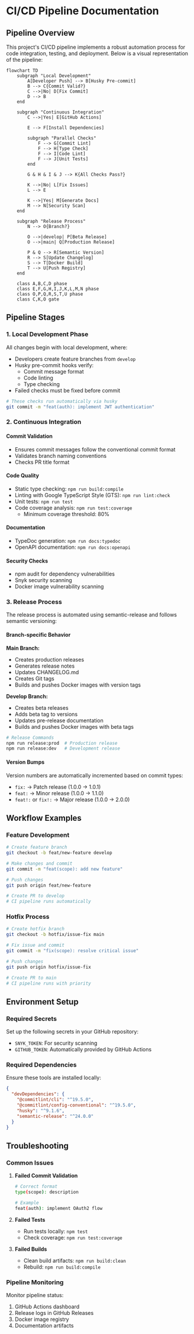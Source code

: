 # CI/CD Pipeline Documentation

## Pipeline Overview

This project's CI/CD pipeline implements a robust automation process for code integration, testing, and deployment. Below is a visual representation of the pipeline:

```mermaid
flowchart TD
    subgraph "Local Development"
        A[Developer Push] --> B[Husky Pre-commit]
        B --> C{Commit Valid?}
        C -->|No| D[Fix Commit]
        D --> B
    end

    subgraph "Continuous Integration"
        C -->|Yes| E[GitHub Actions]
        
        E --> F[Install Dependencies]
        
        subgraph "Parallel Checks"
            F --> G[Commit Lint]
            F --> H[Type Check]
            F --> I[Code Lint]
            F --> J[Unit Tests]
        end
        
        G & H & I & J --> K{All Checks Pass?}
        
        K -->|No| L[Fix Issues]
        L --> E
        
        K -->|Yes| M[Generate Docs]
        M --> N[Security Scan]
    end
    
    subgraph "Release Process"
        N --> O{Branch?}
        
        O -->|develop| P[Beta Release]
        O -->|main| Q[Production Release]
        
        P & Q --> R[Semantic Version]
        R --> S[Update Changelog]
        S --> T[Docker Build]
        T --> U[Push Registry]
    end

    class A,B,C,D phase
    class E,F,G,H,I,J,K,L,M,N phase
    class O,P,Q,R,S,T,U phase
    class C,K,O gate
```

## Pipeline Stages

### 1. Local Development Phase
All changes begin with local development, where:
- Developers create feature branches from `develop`
- Husky pre-commit hooks verify:
  - Commit message format
  - Code linting
  - Type checking
- Failed checks must be fixed before commit

```bash
# These checks run automatically via husky
git commit -m "feat(auth): implement JWT authentication"
```

### 2. Continuous Integration

#### Commit Validation
- Ensures commit messages follow the conventional commit format
- Validates branch naming conventions
- Checks PR title format

#### Code Quality
- Static type checking: `npm run build:compile`
- Linting with Google TypeScript Style (GTS): `npm run lint:check`
- Unit tests: `npm run test`
- Code coverage analysis: `npm run test:coverage`
  - Minimum coverage threshold: 80%

#### Documentation
- TypeDoc generation: `npm run docs:typedoc`
- OpenAPI documentation: `npm run docs:openapi`

#### Security Checks
- npm audit for dependency vulnerabilities
- Snyk security scanning
- Docker image vulnerability scanning

### 3. Release Process

The release process is automated using semantic-release and follows semantic versioning:

#### Branch-specific Behavior

**Main Branch:**
- Creates production releases
- Generates release notes
- Updates CHANGELOG.md
- Creates Git tags
- Builds and pushes Docker images with version tags

**Develop Branch:**
- Creates beta releases
- Adds beta tag to versions
- Updates pre-release documentation
- Builds and pushes Docker images with beta tags

```bash
# Release Commands
npm run release:prod  # Production release
npm run release:dev   # Development release
```

#### Version Bumps
Version numbers are automatically incremented based on commit types:
- `fix:` → Patch release (1.0.0 → 1.0.1)
- `feat:` → Minor release (1.0.0 → 1.1.0)
- `feat!:` or `fix!:` → Major release (1.0.0 → 2.0.0)

## Workflow Examples

### Feature Development
```bash
# Create feature branch
git checkout -b feat/new-feature develop

# Make changes and commit
git commit -m "feat(scope): add new feature"

# Push changes
git push origin feat/new-feature

# Create PR to develop
# CI pipeline runs automatically
```

### Hotfix Process
```bash
# Create hotfix branch
git checkout -b hotfix/issue-fix main

# Fix issue and commit
git commit -m "fix(scope): resolve critical issue"

# Push changes
git push origin hotfix/issue-fix

# Create PR to main
# CI pipeline runs with priority
```

## Environment Setup

### Required Secrets
Set up the following secrets in your GitHub repository:
- `SNYK_TOKEN`: For security scanning
- `GITHUB_TOKEN`: Automatically provided by GitHub Actions

### Required Dependencies
Ensure these tools are installed locally:
```json
{
  "devDependencies": {
    "@commitlint/cli": "^19.5.0",
    "@commitlint/config-conventional": "^19.5.0",
    "husky": "^9.1.6",
    "semantic-release": "^24.0.0"
  }
}
```

## Troubleshooting

### Common Issues

1. **Failed Commit Validation**
   ```bash
   # Correct format
   type(scope): description
   
   # Example
   feat(auth): implement OAuth2 flow
   ```

2. **Failed Tests**
   - Run tests locally: `npm test`
   - Check coverage: `npm run test:coverage`

3. **Failed Builds**
   - Clean build artifacts: `npm run build:clean`
   - Rebuild: `npm run build:compile`

### Pipeline Monitoring

Monitor pipeline status:
1. GitHub Actions dashboard
2. Release logs in GitHub Releases
3. Docker image registry
4. Documentation artifacts

